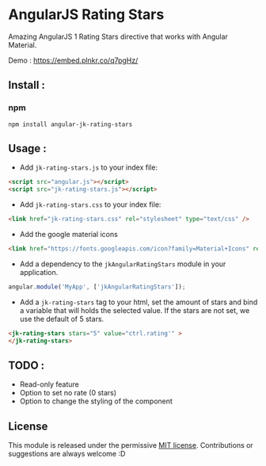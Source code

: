 # AngularJS Rating Stars

Amazing AngularJS 1 Rating Stars directive that works with Angular Material.

Demo : https://embed.plnkr.co/q7pgHz/

## Install :

### npm
`npm install angular-jk-rating-stars`

## Usage :

 - Add `jk-rating-stars.js` to your index file:
```html
<script src="angular.js"></script>
<script src="jk-rating-stars.js"></script>
```

 - Add `jk-rating-stars.css` to your index file:
```html
<link href="jk-rating-stars.css" rel="stylesheet" type="text/css" />
```
 - Add the google material icons
```html
<link href="https://fonts.googleapis.com/icon?family=Material+Icons" rel="stylesheet">
```

 - Add a dependency to the `jkAngularRatingStars` module in your application.
```js
angular.module('MyApp', ['jkAngularRatingStars']);
```

 - Add a `jk-rating-stars` tag to your html, set the amount of stars and bind a variable that will holds the selected value. If the stars are not set, we use the default of 5 stars.
```html
<jk-rating-stars stars="5" value="ctrl.rating'" >
</jk-rating-stars>
```

## TODO :

 - Read-only feature
 - Option to set no rate (0 stars)
 - Option to change the styling of the component

## License
This module is released under the permissive [MIT license](http://revolunet.mit-license.org). Contributions or suggestions are always welcome :D
